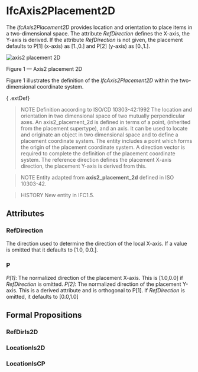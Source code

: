 # IfcAxis2Placement2D

The _IfcAxis2Placement2D_ provides location and orientation to place items in a two-dimensional space. The attribute _RefDirection_ defines the X-axis, the Y-axis is derived. If the attribute _RefDirection_ is not given, the placement defaults to P[1] (x-axis) as [1.,0.] and P[2] (y-axis) as [0.,1.].
<!-- end of short definition -->

![axis2 placement 2D](../../../../figures/ifcaxis2placement2d-layout1.gif)

Figure 1 — Axis2 placement 2D

Figure 1 illustrates the definition of the <em>IfcAxis2Placement2D</em> within the two-dimensional coordinate system.

{ .extDef}
> NOTE Definition according to ISO/CD 10303-42:1992
> The location and orientation in two dimensional space of two mutually perpendicular axes. An axis2_placement_2d is defined in terms of a point, (inherited from the placement supertype), and an axis. It can be used to locate and originate an object in two dimensional space and to define a placement coordinate system. The entity includes a point which forms the origin of the placement coordinate system. A direction vector is required to complete the definition of the placement coordinate system. The reference direction defines the placement X-axis direction, the placement Y-axis is derived from this.

> NOTE Entity adapted from **axis2_placement_2d** defined in ISO 10303-42.

> HISTORY New entity in IFC1.5.

## Attributes

### RefDirection
The direction used to determine the direction of the local X-axis. If a value is omitted that it defaults to [1.0, 0.0.].

### P
_P[1]_: The normalized direction of the placement X-axis. This is [1.0,0.0] if _RefDirection_ is omitted.
_P[2]_: The normalized direction of the placement Y-axis. This is a derived attribute and is orthogonal to P[1]. If _RefDirection_ is omitted, it defaults to [0.0,1.0]

## Formal Propositions

### RefDirIs2D


### LocationIs2D


### LocationIsCP


